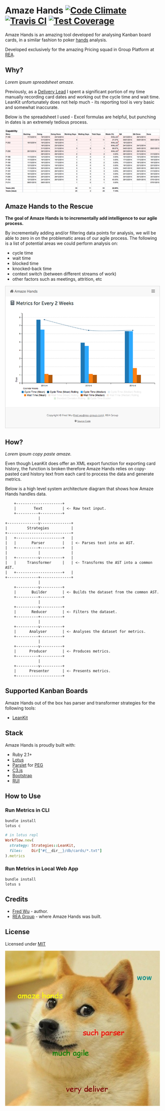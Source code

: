 # Amaze Hands [![Code Climate](https://codeclimate.com/github/fredwu/amaze_hands/badges/gpa.svg)](https://codeclimate.com/github/fredwu/amaze_hands) [![Travis CI](https://travis-ci.org/fredwu/amaze_hands.svg?branch=master)](https://travis-ci.org/fredwu/amaze_hands) [![Test Coverage](https://codeclimate.com/github/fredwu/amaze_hands/badges/coverage.svg)](https://codeclimate.com/github/fredwu/amaze_hands)

Amaze Hands is an amazing tool developed for analysing Kanban board cards, in a similar fashion to poker [hands](http://en.wikipedia.org/wiki/Glossary_of_poker_terms#hand) analysis.

Developed exclusively for the amazing Pricing squad in Group Platform at [REA](http://www.rea-group.com/).

## Why?

_Lorem ipsum spreadsheet amaze._

Previously, as a [Delivery Lead](https://www.google.com.au/search?tbm=isch&q=spreadsheet+slave) I spent a significant portion of my time manually recording card dates and working out the cycle time and wait time. LeanKit unfortunately does not help much - its reporting tool is very basic and somewhat inaccurate.

Below is the spreadsheet I used - Excel formulas are helpful, but punching in dates is an extremely tedious process.

![](doc/images/spreadsheet.png)

## Amaze Hands to the Rescue

__The goal of Amaze Hands is to incrementally add intelligence to our agile process.__

By incrementally adding and/or filtering data points for analysis, we will be able to zero in on the problematic areas of our agile process. The following is a list of potential areas we could perform analysis on:

- cycle time
- wait time
- blocked time
- knocked-back time
- context switch (between different streams of work)
- other factors such as meetings, attrition, etc

![](doc/images/web_app.png)

## How?

_Lorem ipsum copy paste amaze._

Even though LeanKit does offer an XML export function for exporting card history, the function is broken therefore Amaze Hands relies on copy-pasted card history text from each card to process the data and generate metrics.

Below is a high level system architecture diagram that shows how Amaze Hands handles data.

        +---------------------+
        |        Text         | <- Raw text input.
        +----------+----------+
                   |
    +--------------v--------------+
    |         Strategies          |
    +-----------------------------+
    |   +---------------------+   |
    |   |       Parser        |   | <- Parses text into an AST.
    |   +----------+----------+   |
    |              |              |
    |   +----------v----------+   |
    |   |     Transformer     |   | <- Transforms the AST into a common AST.
    |   +---------------------+   |
    +--------------+--------------+
                   |
        +----------v----------+
        |       Builder       | <- Builds the dataset from the common AST.
        +----------+----------+
                   |
        +----------v----------+
        |       Reducer       | <- Filters the dataset.
        +----------+----------+
                   |
        +----------v----------+
        |      Analyser       | <- Analyses the dataset for metrics.
        +----------+----------+
                   |
        +----------v----------+
        |      Producer       | <- Produces metrics.
        +----------+----------+
                   |
        +----------v----------+
        |      Presenter      | <- Presents metrics.
        +---------------------+

## Supported Kanban Boards

Amaze Hands out of the box has parser and transformer strategies for the following tools:

- [LeanKit](http://leankit.com/)

## Stack

Amaze Hands is proudly built with:

- Ruby 2.1+
- [Lotus](http://lotusrb.org/)
- [Parslet](http://kschiess.github.io/parslet/) for [PEG](http://en.wikipedia.org/wiki/Parsing_expression_grammar)
- [C3.js](http://c3js.org/)
- [Bootstrap](http://getbootstrap.com/)
- [RUI](http://rea.to/rui)

## How to Use

### Run Metrics in CLI

```
bundle install
lotus c
```

```ruby
# in lotus repl
Workflow.new(
  strategy: Strategies::LeanKit,
  files:    Dir["#{__dir__}/db/cards/*.txt"]
).metrics
```

### Run Metrics in Local Web App

```
bundle install
lotus s
```

## Credits

- [Fred Wu](http://fredwu.me/) - author.
- [REA Group](http://www.rea-group.com/) - where Amaze Hands was built.

## License

Licensed under [MIT](http://fredwu.mit-license.org/)

![](doc/images/wow_amaze_hands.jpg)

